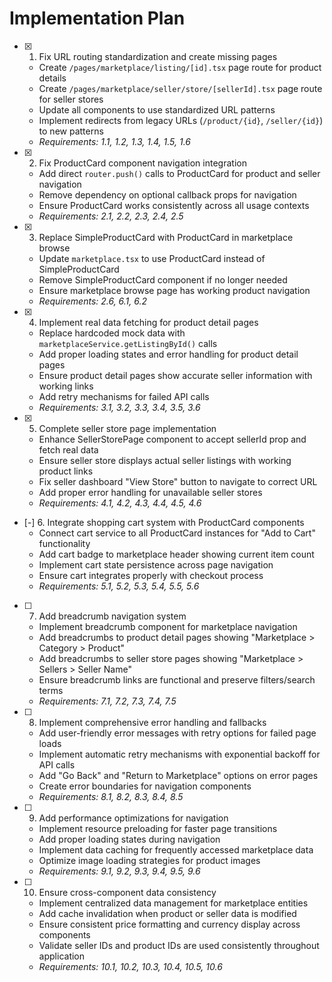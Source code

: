 # Implementation Plan

- [x] 1. Fix URL routing standardization and create missing pages
  - Create `/pages/marketplace/listing/[id].tsx` page route for product details
  - Create `/pages/marketplace/seller/store/[sellerId].tsx` page route for seller stores
  - Update all components to use standardized URL patterns
  - Implement redirects from legacy URLs (`/product/{id}`, `/seller/{id}`) to new patterns
  - _Requirements: 1.1, 1.2, 1.3, 1.4, 1.5, 1.6_

- [x] 2. Fix ProductCard component navigation integration
  - Add direct `router.push()` calls to ProductCard for product and seller navigation
  - Remove dependency on optional callback props for navigation
  - Ensure ProductCard works consistently across all usage contexts
  - _Requirements: 2.1, 2.2, 2.3, 2.4, 2.5_

- [x] 3. Replace SimpleProductCard with ProductCard in marketplace browse
  - Update `marketplace.tsx` to use ProductCard instead of SimpleProductCard
  - Remove SimpleProductCard component if no longer needed
  - Ensure marketplace browse page has working product navigation
  - _Requirements: 2.6, 6.1, 6.2_

- [x] 4. Implement real data fetching for product detail pages
  - Replace hardcoded mock data with `marketplaceService.getListingById()` calls
  - Add proper loading states and error handling for product detail pages
  - Ensure product detail pages show accurate seller information with working links
  - Add retry mechanisms for failed API calls
  - _Requirements: 3.1, 3.2, 3.3, 3.4, 3.5, 3.6_

- [x] 5. Complete seller store page implementation
  - Enhance SellerStorePage component to accept sellerId prop and fetch real data
  - Ensure seller store displays actual seller listings with working product links
  - Fix seller dashboard "View Store" button to navigate to correct URL
  - Add proper error handling for unavailable seller stores
  - _Requirements: 4.1, 4.2, 4.3, 4.4, 4.5, 4.6_

- [-] 6. Integrate shopping cart system with ProductCard components
  - Connect cart service to all ProductCard instances for "Add to Cart" functionality
  - Add cart badge to marketplace header showing current item count
  - Implement cart state persistence across page navigation
  - Ensure cart integrates properly with checkout process
  - _Requirements: 5.1, 5.2, 5.3, 5.4, 5.5, 5.6_

- [ ] 7. Add breadcrumb navigation system
  - Implement breadcrumb component for marketplace navigation
  - Add breadcrumbs to product detail pages showing "Marketplace > Category > Product"
  - Add breadcrumbs to seller store pages showing "Marketplace > Sellers > Seller Name"
  - Ensure breadcrumb links are functional and preserve filters/search terms
  - _Requirements: 7.1, 7.2, 7.3, 7.4, 7.5_

- [ ] 8. Implement comprehensive error handling and fallbacks
  - Add user-friendly error messages with retry options for failed page loads
  - Implement automatic retry mechanisms with exponential backoff for API calls
  - Add "Go Back" and "Return to Marketplace" options on error pages
  - Create error boundaries for navigation components
  - _Requirements: 8.1, 8.2, 8.3, 8.4, 8.5_

- [ ] 9. Add performance optimizations for navigation
  - Implement resource preloading for faster page transitions
  - Add proper loading states during navigation
  - Implement data caching for frequently accessed marketplace data
  - Optimize image loading strategies for product images
  - _Requirements: 9.1, 9.2, 9.3, 9.4, 9.5, 9.6_

- [ ] 10. Ensure cross-component data consistency
  - Implement centralized data management for marketplace entities
  - Add cache invalidation when product or seller data is modified
  - Ensure consistent price formatting and currency display across components
  - Validate seller IDs and product IDs are used consistently throughout application
  - _Requirements: 10.1, 10.2, 10.3, 10.4, 10.5, 10.6_